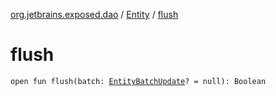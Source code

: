 [org.jetbrains.exposed.dao](../index.md) / [Entity](index.md) / [flush](.)

# flush

`open fun flush(batch: `[`EntityBatchUpdate`](../../org.jetbrains.exposed.sql.statements/-entity-batch-update/index.md)`? = null): Boolean`
